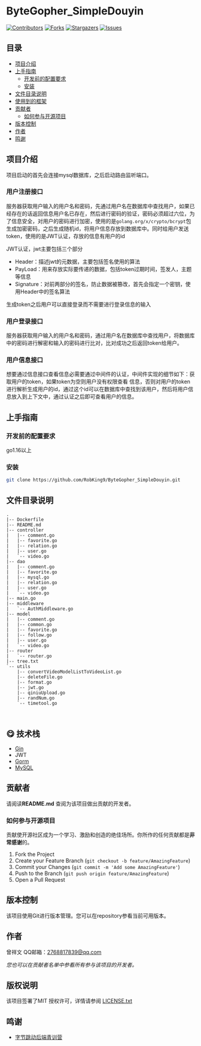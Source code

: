 # ByteGopher_SimpleDouyin

[![Contributors][contributors-shield]][contributors-url]
[![Forks][forks-shield]][forks-url]
[![Stargazers][stars-shield]][stars-url]
[![Issues][issues-shield]][issues-url]

## 目录

- [项目介绍](#项目介绍)
- [上手指南](#上手指南)
    - [开发前的配置要求](#开发前的配置要求)
    - [安装](#安装)
- [文件目录说明](#文件目录说明)
- [使用到的框架](#使用到的框架)
- [贡献者](#贡献者)
    - [如何参与开源项目](#如何参与开源项目)
- [版本控制](#版本控制)
- [作者](#作者)
- [鸣谢](#鸣谢)

## 项目介绍

项目启动的首先会连接mysql数据库，之后启动路由监听端口。

### 用户注册接口

服务器获取用户输入的用户名和密码，先通过用户名在数据库中查找用户，如果已经存在的话返回信息用户名已存在，然后进行密码的验证，密码必须超过六位，为了信息安全，对用户的密码进行加密，使用的是`golang.org/x/crypto/bcrypt`包生成加密密码，之后生成随机id，将用户信息存放到数据库中。同时给用户发送token，使用的是JWT认证，存放的信息有用户的id

JWT认证，jwt主要包括三个部分

- Header：描述jwt的元数据，主要包括签名使用的算法
- PayLoad：用来存放实际要传递的数据，包括token过期时间，签发人，主题等信息
- Signature：对前两部分的签名，防止数据被篡改，首先会指定一个密钥，使用Header中的签名算法

生成token之后用户可以直接登录而不需要进行登录信息的输入

### 用户登录接口

服务器获取用户输入的用户名和密码，通过用户名在数据库中查找用户，将数据库中的密码进行解密和输入的密码进行比对，比对成功之后返回token给用户。

### 用户信息接口

想要通过信息接口查看信息必需要通过中间件的认证，中间件实现的细节如下：获取用户的token，如果token为空则用户没有权限查看 信息，否则对用户的token进行解析生成用户的id，通过这个id可以在数据库中查找到该用户，然后将用户信息放入到上下文中，通过认证之后即可查看用户的信息。

## 上手指南


### 开发前的配置要求
go1.16以上


### 安装


```sh
git clone https://github.com/RobKing9/ByteGopher_SimpleDouyin.git
```

## 文件目录说明

```
.
|-- Dockerfile
|-- README.md
|-- controller
|   |-- comment.go
|   |-- favorite.go
|   |-- relation.go
|   |-- user.go
|   `-- video.go
|-- dao
|   |-- comment.go
|   |-- favorite.go
|   |-- mysql.go
|   |-- relation.go
|   |-- user.go
|   `-- video.go
|-- main.go
|-- middleware
|   `-- AuthMiddleware.go
|-- model
|   |-- comment.go
|   |-- common.go
|   |-- favorite.go
|   |-- follow.go
|   |-- user.go
|   `-- video.go
|-- router
|   `-- router.go
|-- tree.txt
`-- utils
    |-- convertVideoModelListToVideoList.go
    |-- deleteFile.go
    |-- format.go
    |-- jwt.go
    |-- qiniuUpload.go
    |-- randNum.go
    `-- timetool.go



```


## :yum: 技术栈

- [Gin](https://gin-gonic.com)
- JWT
- [Gorm](https://gorm.io)
- [MySQL](https://mysql.com)

## 贡献者

请阅读**README.md** 查阅为该项目做出贡献的开发者。

### 如何参与开源项目

贡献使开源社区成为一个学习、激励和创造的绝佳场所。你所作的任何贡献都是**非常感谢**的。


1. Fork the Project
2. Create your Feature Branch (`git checkout -b feature/AmazingFeature`)
3. Commit your Changes (`git commit -m 'Add some AmazingFeature'`)
4. Push to the Branch (`git push origin feature/AmazingFeature`)
5. Open a Pull Request



## 版本控制

该项目使用Git进行版本管理。您可以在repository参看当前可用版本。

## 作者

曾祥文  QQ邮箱：2768817839@qq.com

*您也可以在贡献者名单中参看所有参与该项目的开发者。*

## 版权说明

该项目签署了MIT 授权许可，详情请参阅 [LICENSE.txt](https://github.com/RobKing9/ByteGopher_SimpleDouyin/blob/master/LICENSE.txt)

## 鸣谢

- [字节跳动后端青训营](https://youthcamp.bytedance.com/)

<!-- links -->
[your-project-path]:RobKing9/ByteGopher_SimpleDouyin
[contributors-shield]: https://img.shields.io/github/contributors/RobKing9/ByteGopher_SimpleDouyin.svg?style=flat-square
[contributors-url]: https://github.com/RobKing9/ByteGopher_SimpleDouyin/graphs/contributors
[forks-shield]: https://img.shields.io/github/forks/RobKing9/ByteGopher_SimpleDouyin.svg?style=flat-square
[forks-url]: https://github.com/RobKing9/ByteGopher_SimpleDouyin/network/members
[stars-shield]: https://img.shields.io/github/stars/RobKing9/ByteGopher_SimpleDouyin.svg?style=flat-square
[stars-url]: https://github.com/RobKing9/ByteGopher_SimpleDouyin/stargazers
[issues-shield]: https://img.shields.io/github/issues/RobKing9/ByteGopher_SimpleDouyin.svg?style=flat-square
[issues-url]: https://img.shields.io/github/issues/RobKing9/ByteGopher_SimpleDouyin.svg
[license-shield]: https://img.shields.io/github/license/RobKing9/ByteGopher_SimpleDouyin.svg?style=flat-square
[license-url]: https://github.com/RobKing9/ByteGopher_SimpleDouyin/blob/master/LICENSE.txt
[linkedin-shield]: https://img.shields.io/badge/-LinkedIn-black.svg?style=flat-square&logo=linkedin&colorB=555
[linkedin-url]: https://linkedin.com/in/RobKing9